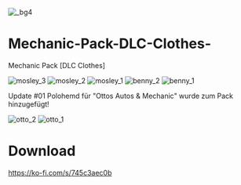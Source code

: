 ![_bg4](https://github.com/user-attachments/assets/86e8fb9b-9fd1-4075-95a5-0137d27a3da4)

# Mechanic-Pack-DLC-Clothes-
Mechanic Pack [DLC Clothes] 

![mosley_3](https://github.com/user-attachments/assets/6ab88b16-d1be-4a48-8863-f96e717317c1)
![mosley_2](https://github.com/user-attachments/assets/1435e035-f9e0-476d-9fbb-b313c15e2825)
![mosley_1](https://github.com/user-attachments/assets/2568a7aa-3632-4553-8b79-3df70d29dfae)
![benny_2](https://github.com/user-attachments/assets/fc64c90c-3600-4e76-9789-4d51218c77ec)
![benny_1](https://github.com/user-attachments/assets/fff52f66-8991-42d2-92d2-ba12741a7361)

Update #01
Polohemd für "Ottos Autos & Mechanic"  wurde zum Pack hinzugefügt!

![otto_2](https://github.com/user-attachments/assets/cd9df5ca-c670-4559-8422-953b4a0a8da3)
![otto_1](https://github.com/user-attachments/assets/cbe8aaf0-75f9-4a11-a7af-5f9b5addd31b)

# Download
https://ko-fi.com/s/745c3aec0b
